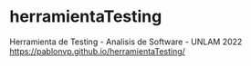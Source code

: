# herramientaTesting
Herramienta de Testing - Analisis de Software - UNLAM 2022 https://pablonvp.github.io/herramientaTesting/
